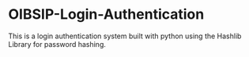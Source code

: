 # OIBSIP-Login-Authentication
This is a login authentication system built with python using the Hashlib Library for password hashing.
